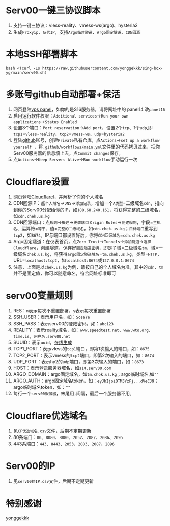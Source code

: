 # Serv00一键三协议脚本
1. 支持一键三协议：vless-reality、vmess-ws(argo)、hysteria2
2. 生成`Proxyip`、`反代IP`，支持`Argo临时隧道`、`Argo固定隧道`、`CDN回源`

# 本地SSH部署脚本
```
bash <(curl -Ls https://raw.githubusercontent.com/yonggekkk/sing-box-yg/main/serv00.sh)
```
# 多账号github自动部署+保活
1. 网页登陆[vps panel](https://panel14.serv00.com/)，如你的是S16服务器，请将网址中的 panel14 改`panel16`
2. 启用运行软件权限：`Additional services`→`Run your own applications`→`Status Enabled`
3. 设置3个端口：`Port reservation`→`Add port`，设置2个`tcp`、1个`udp`,即`tcp1`=`vless-reality`、`tcp2`=`vmess-ws`、`udp`=`hysteria2`
4. 登陆[github](https://github.com/login)账号，创建`Private`私有仓库，点`Actions`→`set up a workflow yourself `，将`.github/workflows/main.yml`文件里的代码拷贝过来，把你Serv00服务器的信息填上去，点`Commit changes`保存。
5. 点`Actions`→`Keep Servers Alive`→`Run workflow`手动运行一次

# Cloudflare设置

1. 网页登陆[Cloudflarel](https://dash.cloudflare.com/login)，并解析了你的个人域名
2. CDN回源IP：点`个人域名`→`DNS`→`添加记录`，增加一个`A类型`=二级域名`cdn`，指向到你的Serv00分配给你的IP，如`188.68.240.161`，将获得完整的二级域名，如`cdn.chek.us.kg`
3. CDN回源端口：点`规则`→`概述`→`更改端口` `Origin Rules`→`创建规则`，字段=`主机名`、运算符=`等于`、值=`完整的二级域名`，如`cdn.chek.us.kg`；`目标端口`重写到`tcp2`，如`8674`。IP与端口都设置好后，你将`CDN回源域名`=`cdn.chek.us.kg`
4. Argo固定隧道：在仪表首页，点`Zero Trust`→`Tunnels`→`添加隧道`→`选择 Cloudflare`，创建隧道，保存好`固定隧道密钥`，即是子域=二级域名`tm`、域=一级域名`chek.us.kg`，将获得`argo固定隧道域名`=`tm.chek.us.kg`，类型=`HTTP`，URL=`localhost:tcp2`，如`localhost:8674`或`127.0.0.1:8674`
5. 注意，上面是以`chek.us.kg`为例，请按自己的个人域名为准，其中的`cdn`、`tm`并不是固定值，你可以随意命名，符合网址标准即可
    
# serv00变量规则
1. RES：`n`表示每次不重置部署，`y`表示每次重置部署
2. SSH_USER：表示用户名，如：`SosaYe`
3. SSH_PASS：表示serv00的登陆密码，如：`abc123`
4. REALITY：表示reality域名，如：`www.speedtest.net`、`www.wto.org`、`time.is`，`用户名.serv00.net`
5. SUUID：表示`uuid`，[在线生成](https://1024tools.com/uuid)
6. TCP1_PORT：表示vless的`tcp1`端口，即第1次输入的端口，如：`8675`
7. TCP2_PORT：表示vmess的`tcp2`端口，即第2次输入的端口，如：`8674`
8. UDP_PORT：表示hy2的`udp`端口，即第3次输入的端口，如：`8673`
9. HOST：表示登录服务器域名，如`s14.serv00.com`
10. ARGO_DOMAIN：argo固定域名，如`tm.chok.us.kg`；argo临时域名,如`""`
11. ARGO_AUTH：argo固定域名token，如：`eyJhIjoiOTM3YzFj...dVeCJ9`；argo临时域名token，如：`""`
12. 每行一个`serv00服务器`，末尾用`,`间隔，最后一个服务器不用`,`

# Cloudflare优选域名
1. 见`CF优选域名.csv`文件，后期不定期更新
2. 80系端口：`80`、`8080`、`8880`、`2052`、`2082`、`2086`、`2095`
3. 443系端口：`443`、`8443`、`2053`、`2083`、`2087`、`2096`
   
# Serv00的IP
1. 见`serv00的IP.csv`文件，后期不定期更新
   
# 特别感谢
[yonggekkk](https://github.com/yonggekkk/)
